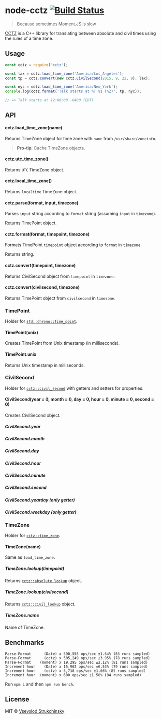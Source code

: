 # node-cctz [![Build Status](https://travis-ci.org/floatdrop/node-cctz.svg?branch=master)](https://travis-ci.org/floatdrop/node-cctz)

> Because sometimes Moment.JS is slow

[CCTZ](https://github.com/google/cctz) is a C++ library for translating between absolute and civil times using the rules of a time zone.

## Usage

```js
const cctz = require('cctz');

const lax = cctz.load_time_zone('America/Los_Angeles');
const tp = cctz.convert(new cctz.CivilSecond(2015, 9, 22, 9), lax);

const nyc = cctz.load_time_zone('America/New_York');
console.log(cctz.format('Talk starts at %T %z (%Z)', tp, nyc));

// => Talk starts at 12:00:00 -0400 (EDT)
```

## API

#### cctz.load_time_zone(name)

Returns TimeZone object for time zone with `name` from `/usr/share/zoneinfo`.

> __Pro-tip__: Cache TimeZone objects.

#### cctz.utc_time_zone()

Returns `UTC` TimeZone object.

#### cctz.local_time_zone()

Returns `localtime` TimeZone object.

#### cctz.parse(format, input, timezone)

Parses `input` string according to `format` string (assuming `input` in `timezone`).

Returns TimePoint object.

#### cctz.format(format, timepoint, timezone)

Formats TimePoint `timepoint` object according to `format` in `timezone`.

Returns string.

#### cctz.convert(timepoint, timezone)

Returns CivilSecond object from `timepoint` in `timezone`.

#### cctz.convert(civilsecond, timezone)

Returns TimePoint object from `civilsecond` in `timezone`.


### TimePoint

Holder for [`std::chrono::time_point`](http://en.cppreference.com/w/cpp/chrono/time_point).

#### TimePoint(unix)

Creates TimePoint from Unix timestamp (in milliseconds).

#### TimePoint.unix

Returns Unix timestamp in milliseconds.


### CivilSecond

Holder for [`cctz::civil_second`](https://github.com/google/cctz/blob/6a694a40f3770f6d41e6ab1721c29f4ea1d8352b/include/civil_time.h#L22) with getters and setters for properties.

#### CivilSecond(year = 0, month = 0, day = 0, hour = 0, minute = 0, second = 0)

Creates CivilSecond object.

##### CivilSecond.year
##### CivilSecond.month
##### CivilSecond.day
##### CivilSecond.hour
##### CivilSecond.minute
##### CivilSecond.second
##### CivilSecond.yearday (only getter)
##### CivilSecond.weekday (only getter)


### TimeZone

Holder for [`cctz::time_zone`](https://github.com/google/cctz/blob/6a694a40f3770f6d41e6ab1721c29f4ea1d8352b/include/time_zone.h#L37).

#### TimeZone(name)

Same as `load_time_zone`.

##### TimeZone.lookup(timepoint)

Returns [`cctz::absolute_lookup`](https://github.com/google/cctz/blob/6a694a40f3770f6d41e6ab1721c29f4ea1d8352b/include/time_zone.h#L60) object.

##### TimeZone.lookup(civilsecond)

Returns [`cctz::civil_lookup`](https://github.com/google/cctz/blob/6a694a40f3770f6d41e6ab1721c29f4ea1d8352b/include/time_zone.h#L85) object.

##### TimeZone.name

Name of TimeZone.


## Benchmarks

```
Parse-Format      (Date) x 590,555 ops/sec ±1.64% (83 runs sampled)
Parse-Format      (cctz) x 505,249 ops/sec ±3.95% (78 runs sampled)
Parse-Format    (moment) x 19,295 ops/sec ±2.12% (81 runs sampled)
Increment hour    (Date) x 15,962 ops/sec ±6.53% (79 runs sampled)
Increment hour    (cctz) x 5,718 ops/sec ±1.66% (85 runs sampled)
Increment hour  (moment) x 600 ops/sec ±1.58% (84 runs sampled)
```

Run `npm i` and then `npm run bench`.

## License

MIT © [Vsevolod Strukchinsky](mailto://floatdrop@gmail.com)
